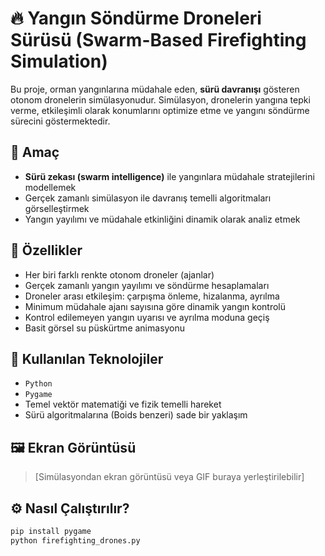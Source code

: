 # 🔥 Yangın Söndürme Droneleri Sürüsü (Swarm-Based Firefighting Simulation)

Bu proje, orman yangınlarına müdahale eden, **sürü davranışı** gösteren otonom dronelerin simülasyonudur. Simülasyon, dronelerin yangına tepki verme, etkileşimli olarak konumlarını optimize etme ve yangını söndürme sürecini göstermektedir.

## 🎯 Amaç

- **Sürü zekası (swarm intelligence)** ile yangınlara müdahale stratejilerini modellemek
- Gerçek zamanlı simülasyon ile davranış temelli algoritmaları görselleştirmek
- Yangın yayılımı ve müdahale etkinliğini dinamik olarak analiz etmek

## 🚁 Özellikler

- Her biri farklı renkte otonom droneler (ajanlar)
- Gerçek zamanlı yangın yayılımı ve söndürme hesaplamaları
- Droneler arası etkileşim: çarpışma önleme, hizalanma, ayrılma
- Minimum müdahale ajanı sayısına göre dinamik yangın kontrolü
- Kontrol edilemeyen yangın uyarısı ve ayrılma moduna geçiş
- Basit görsel su püskürtme animasyonu

## 🧠 Kullanılan Teknolojiler

- `Python`
- `Pygame`
- Temel vektör matematiği ve fizik temelli hareket
- Sürü algoritmalarına (Boids benzeri) sade bir yaklaşım

## 🖼️ Ekran Görüntüsü

> [Simülasyondan ekran görüntüsü veya GIF buraya yerleştirilebilir]

## ⚙️ Nasıl Çalıştırılır?

```bash
pip install pygame
python firefighting_drones.py
